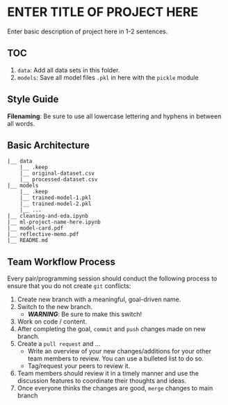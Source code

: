 # ENTER TITLE OF PROJECT HERE

Enter basic description of project here in 1-2 sentences.

## TOC

1. `data`: Add all data sets in this folder.
2. `models`: Save all model files `.pkl` in here with the `pickle` module

## Style Guide

**Filenaming**: Be sure to use all lowercase lettering and hyphens in between all words.

## Basic Architecture

```
|__ data
    |__ .keep
    |__ original-dataset.csv
    |__ processed-dataset.csv
|__ models
    |__ .keep
    |__ trained-model-1.pkl
    |__ trained-model-2.pkl
    |__ ...
|__ cleaning-and-eda.ipynb
|__ ml-project-name-here.ipynb
|__ model-card.pdf
|__ reflective-memo.pdf
|__ README.md
```

## Team Workflow Process

Every pair/programming session should conduct the following process to ensure that you do not create `git` conflicts:

1. Create new branch with a meaningful, goal-driven name.
2. Switch to the new branch.
    - ***WARNING***: Be sure to make this switch!
3. Work on code / content.
4. After completing the goal, `commit` and `push` changes made on new branch.
5. Create a `pull request` and ...
    - Write an overview of your new changes/additions for your other team members to review. You can use a bulleted list to do so.
    - Tag/request your peers to review it.
6. Team members should review it in a timely manner and use the discussion features to coordinate their thoughts and ideas.
7. Once everyone thinks the changes are good, `merge` changes to main branch
